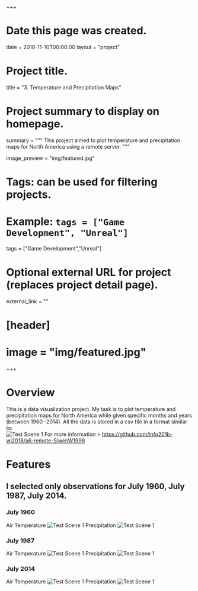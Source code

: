 +++
# Date this page was created.
date = 2018-11-10T00:00:00
layout = "project"

# Project title.
title = "3. Temperature and Precipitation Maps"

# Project summary to display on homepage.
summary = """
This project aimed to plot temperature and precipitation maps for North America using a remote server. 
 """
 
image_preview = "img/featured.jpg"

# Tags: can be used for filtering projects.
# Example: `tags = ["Game Development", "Unreal"]`
tags = ["Game Development","Unreal"]

# Optional external URL for project (replaces project detail page).
external_link = ""

# [header]
# image = "img/featured.jpg"

+++

# Overview
This is a data visualization project. My task is to plot temperature and precipitation maps for North America while given specific months and years (between 1960 -2014). All the data is stored in a csv file in a format similar to: <br>
![Test Scene 1](img/code.jpg)
For more information > https://github.com/info201b-wi2018/a6-remote-SiwenW1998


# Features
## I selected only observations for July 1960, July 1987, July 2014.

### July 1960 
Air Temperature
![Test Scene 1](img/plot_1960_airtemp.jpg)
Precipitation
![Test Scene 1](img/plot_1960_precipitation.jpg)
### July 1987
Air Temperature
![Test Scene 1](img/plot_1987_airtemp.jpg)
Precipitation
![Test Scene 1](img/plot_1987_precipitation.jpg)
### July 2014
Air Temperature
![Test Scene 1](img/plot_2014_airtemp.jpg)
Precipitation
![Test Scene 1](img/plot_2014_precipitation.jpg)
